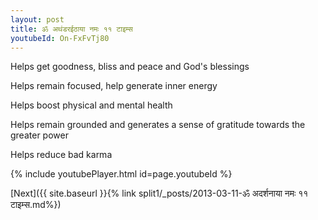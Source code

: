 ```yaml
---
layout: post
title: ॐ अथंडरईठाया नमः ११ टाइम्स
youtubeId: On-FxFvTj80
---
```

 
 
Helps get goodness, bliss and peace and God's blessings
 
Helps remain focused, help generate inner energy 
 
Helps boost physical and mental health 
 
Helps remain grounded and generates a sense of gratitude towards the greater power 
 
Helps reduce bad karma
 
 
 
 


{% include youtubePlayer.html id=page.youtubeId %}
 
[Next]({{ site.baseurl }}{% link  split1/_posts/2013-03-11-ॐ अदर्शनाया नमः ११ टाइम्स.md%})
 
